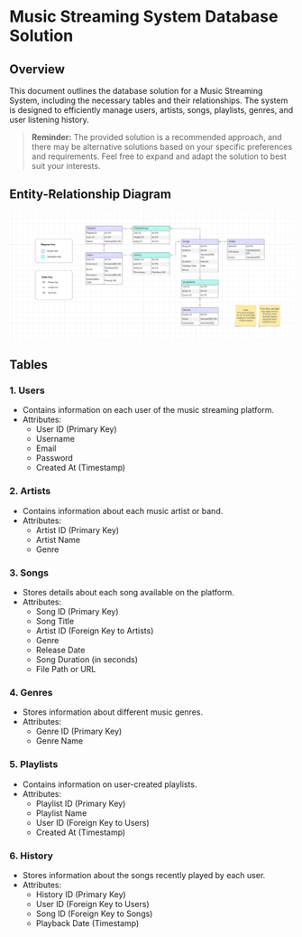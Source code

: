 # Music Streaming System Database Solution

## Overview

This document outlines the database solution for a Music Streaming System, including the necessary tables and their relationships. The system is designed to efficiently manage users, artists, songs, playlists, genres, and user listening history.

> **Reminder:**
> The provided solution is a recommended approach, and there may be alternative solutions based on your specific preferences and requirements. Feel free to expand and adapt the solution to best suit your interests.

## Entity-Relationship Diagram

![Music Streaming System ERD](MusicERD.png)

## Tables

### 1. Users

- Contains information on each user of the music streaming platform.
- Attributes:
  - User ID (Primary Key)
  - Username
  - Email
  - Password
  - Created At (Timestamp)

### 2. Artists

- Contains information about each music artist or band.
- Attributes:
  - Artist ID (Primary Key)
  - Artist Name
  - Genre

### 3. Songs

- Stores details about each song available on the platform.
- Attributes:
  - Song ID (Primary Key)
  - Song Title
  - Artist ID (Foreign Key to Artists)
  - Genre
  - Release Date
  - Song Duration (in seconds)
  - File Path or URL

### 4. Genres

- Stores information about different music genres.
- Attributes:
  - Genre ID (Primary Key)
  - Genre Name

### 5. Playlists

- Contains information on user-created playlists.
- Attributes:
  - Playlist ID (Primary Key)
  - Playlist Name
  - User ID (Foreign Key to Users)
  - Created At (Timestamp)

### 6. History

- Stores information about the songs recently played by each user.
- Attributes:
  - History ID (Primary Key)
  - User ID (Foreign Key to Users)
  - Song ID (Foreign Key to Songs)
  - Playback Date (Timestamp)